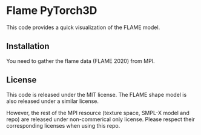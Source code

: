 # Flame PyTorch3D
This code provides a quick visualization of the FLAME model. 



## Installation
You need to gather the flame data (FLAME 2020) from MPI. 




## License
This code is released under the MIT license. 
The FLAME shape model is also released under a similar license. 

However, the rest of the MPI resource (texture space, SMPL-X model and repo) are released under non-commerical only license. 
Please respect their corresponding licenses when using this repo. 